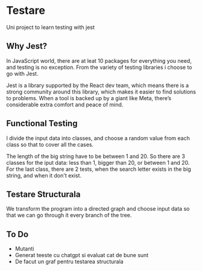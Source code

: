 # Testare

Uni project to learn testing with jest

## Why Jest?

In JavaScript world, there are at leat 10 packages for everything you need, and testing is no exception. From the variety of testing libraries i choose to go with Jest.

Jest is a library supported by the React dev team, which means there is a strong community around this library, which makes it easier to find solutions to problems. When a tool is backed up by a giant like Meta, there’s considerable extra comfort and peace of mind.

## Functional Testing

I divide the input data into classes, and choose a random value from each class so that
to cover all the cases.

The length of the big string have to be between 1 and 20. So there are 3 classes for the iput data: less than 1, bigger than 20, or between 1 and 20. For the last class, there are 2 tests, when the search letter exists in the big string, and when it don't exist.

## Testare Structurala

We transform the program into a directed graph and choose input data so that we can go through it
every branch of the tree.

## To Do

- Mutanti
- Generat teeste cu chatgpt si evaluat cat de bune sunt
- De facut un graf pentru testarea structurala
